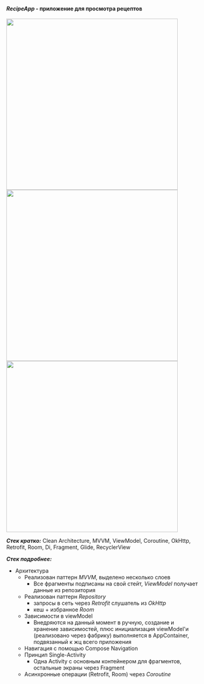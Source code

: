 #### _RecipeApp_ - приложение для просмотра рецептов


<img src="https://stage.androidsprint.ru/files/AfGoYLU.png" height="450"> <img src="https://stage.androidsprint.ru/files/a3kBAEi.png" height="450"> <img src="https://stage.androidsprint.ru/files/yQPivlr.png" height="450">

***Стек кратко:***
Clean Architecture, MVVM, ViewModel, Coroutine, OkHttp, Retrofit, Room, Di, Fragment, Glide, RecyclerView

***Стек подробнее:***
- Архитектура
	- Реализован паттерн *MVVM*, выделено несколько слоев
		- Все фрагменты подписаны на свой стейт, *ViewModel* получает данные из репозитория
	- Реализован паттерн *Repository*
		- запросы в сеть через *Retrofit* слушатель из *OkHttp*
		- кеш + избранное *Room*
	- Зависимости в viewModel 
		- Внедряются на данный момент в ручную, создание и хранение зависимостей, плюс инициализация viewModel'и (реализовано через фабрику) выполняется в AppContainer, подвязанный к жц всего приложения
	- Навигация с помощью Compose Navigation
	- Принцип Single-Activity
		- Одна Activity с основным контейнером для фрагментов, остальные экраны через Fragment
	- Асинхронные операции (Retrofit, Room) через *Coroutine*
